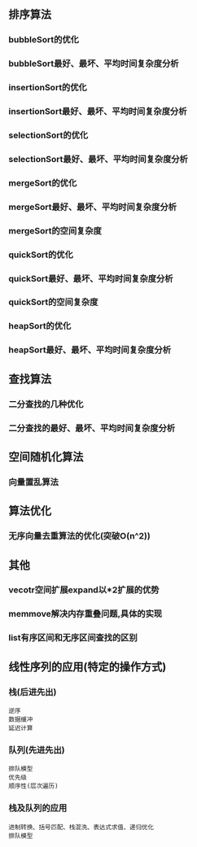 
## 排序算法
### bubbleSort的优化
### bubbleSort最好、最坏、平均时间复杂度分析

### insertionSort的优化
### insertionSort最好、最坏、平均时间复杂度分析

### selectionSort的优化
### selectionSort最好、最坏、平均时间复杂度分析

### mergeSort的优化
### mergeSort最好、最坏、平均时间复杂度分析
### mergeSort的空间复杂度

### quickSort的优化
### quickSort最好、最坏、平均时间复杂度分析
### quickSort的空间复杂度

### heapSort的优化
### heapSort最好、最坏、平均时间复杂度分析

## 查找算法
### 二分查找的几种优化
### 二分查找的最好、最坏、平均时间复杂度分析

## 空间随机化算法
### 向量置乱算法

## 算法优化
### 无序向量去重算法的优化(突破O(n^2))

## 其他
### vecotr空间扩展expand以*2扩展的优势
### memmove解决内存重叠问题,具体的实现

### list有序区间和无序区间查找的区别


## 线性序列的应用(特定的操作方式)
### 栈(后进先出)
    逆序
    数据缓冲
    延迟计算
### 队列(先进先出)
    排队模型
    优先级
    顺序性(层次遍历)
### 栈及队列的应用
    进制转换、括号匹配、栈混洗、表达式求值、递归优化
    排队模型
